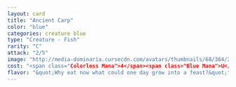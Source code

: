 ```yaml
---
layout: card
title: "Ancient Carp"
color: "blue"
categories: creature blue
type: "Creature - Fish"
rarity: "C"
attack: "2/5"
image: "http://media-dominaria.cursecdn.com/avatars/thumbnails/68/364/200/283/635618451418179419.png"
cost: "<span class="Colorless Mana">4</span><span class="Blue Mana">U</span>"
flavor: "&quot;Why eat now what could one day grow into a feast?&quot;"
---
```



